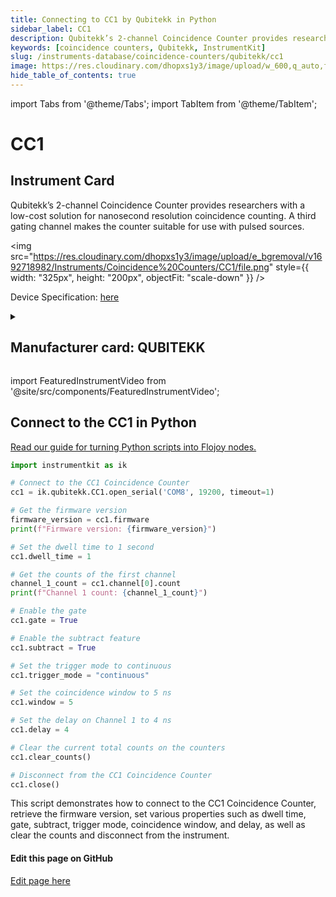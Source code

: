 ```yaml
---
title: Connecting to CC1 by Qubitekk in Python
sidebar_label: CC1
description: Qubitekk’s 2-channel Coincidence Counter provides researchers with a low-cost solution for nanosecond resolution coincidence counting. A third gating channel makes the counter suitable for use with pulsed sources.
keywords: [coincidence counters, Qubitekk, InstrumentKit]
slug: /instruments-database/coincidence-counters/qubitekk/cc1
image: https://res.cloudinary.com/dhopxs1y3/image/upload/w_600,q_auto,f_auto/e_bgremoval/v1692718982/Instruments/Coincidence%20Counters/CC1/file.jpg
hide_table_of_contents: true
---
```


import Tabs from '@theme/Tabs';
import TabItem from '@theme/TabItem';

# CC1

## Instrument Card

<div className="flex">

<div>

Qubitekk’s 2-channel Coincidence Counter provides researchers with a low-cost solution for nanosecond resolution coincidence counting. A third gating channel makes the counter suitable for use with pulsed sources.

</div>

<img src="https://res.cloudinary.com/dhopxs1y3/image/upload/e_bgremoval/v1692718982/Instruments/Coincidence%20Counters/CC1/file.png" style={{ width: "325px", height: "200px", objectFit: "scale-down" }} />

</div>

<div className="flex text-center">

<p>Device Specification: <a target="\_blank" href="/instruments-database/all-instruments/">here</a></p>

</div>

<details style={{ marginTop: "15px"}}>
<summary><h2>Manufacturer card: QUBITEKK</h2></summary>

<img src="https://res.cloudinary.com/dhopxs1y3/image/upload/v1692125997/Instruments/Vendor%20Logos/Qubitekk.png" style={{ width: "100%", height: "170px",objectFit: "scale-down" }} />

Qubitekk provides reliable products for generating, preparing, distributing, detecting, correlating and storing photonic qubits. The hardware that is needed to strengthen American leadership in quantum computing, communications, and sensing solutions is being developed and manufactured in San Diego County, CA.

<ul>
  <li>Headquarters: Vista, California, United States</li>
  <li>Yearly Revenue (millions, USD): 5.0</li>
  <li>Vendor Website: <a href="https://qubitekk.com/">here</a></li>
</ul>
</details>

import FeaturedInstrumentVideo from '@site/src/components/FeaturedInstrumentVideo';

<FeaturedInstrumentVideo category='COINCIDENCE_COUNTERS' manufacturer='QUBITEKK'></FeaturedInstrumentVideo>


## Connect to the CC1 in Python

[Read our guide for turning Python scripts into Flojoy nodes.](https://docs.flojoy.ai/custom-nodes/creating-custom-node/)
<Tabs>

<TabItem value="Flojoy" label="Flojoy" className="flojoy-instrument-tabs">

<NodeCardCollection category='COINCIDENCE_COUNTERS' manufacturer='QUBITEKK'></NodeCardCollection>

</TabItem>
<TabItem value="InstrumentKit" label="InstrumentKit">


```python
import instrumentkit as ik

# Connect to the CC1 Coincidence Counter
cc1 = ik.qubitekk.CC1.open_serial('COM8', 19200, timeout=1)

# Get the firmware version
firmware_version = cc1.firmware
print(f"Firmware version: {firmware_version}")

# Set the dwell time to 1 second
cc1.dwell_time = 1

# Get the counts of the first channel
channel_1_count = cc1.channel[0].count
print(f"Channel 1 count: {channel_1_count}")

# Enable the gate
cc1.gate = True

# Enable the subtract feature
cc1.subtract = True

# Set the trigger mode to continuous
cc1.trigger_mode = "continuous"

# Set the coincidence window to 5 ns
cc1.window = 5

# Set the delay on Channel 1 to 4 ns
cc1.delay = 4

# Clear the current total counts on the counters
cc1.clear_counts()

# Disconnect from the CC1 Coincidence Counter
cc1.close()
```

This script demonstrates how to connect to the CC1 Coincidence Counter, retrieve the firmware version, set various properties such as dwell time, gate, subtract, trigger mode, coincidence window, and delay, as well as clear the counts and disconnect from the instrument.

</TabItem>
</Tabs>
<SectionBreak />

[//]: # (Edit page on GitHub)

#### Edit this page on GitHub

[Edit page here](https://github.com/flojoy-ai/docs/blob/main/docs/instruments-database/Coincidence%20Counters/CC1/CC1.md)
